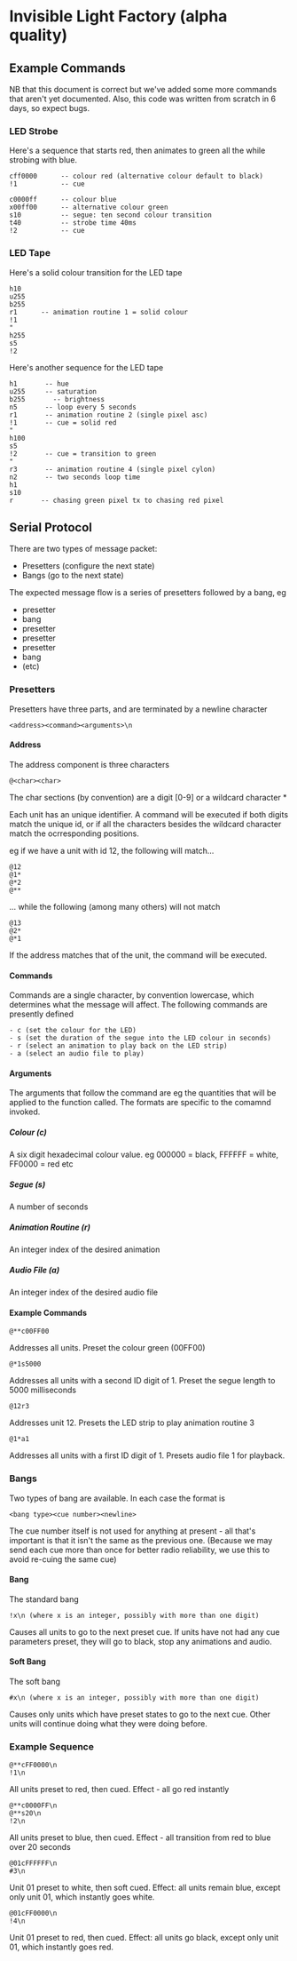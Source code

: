 # Invisible Light Factory (alpha quality)

## Example Commands

NB that this document is correct but we've added some more commands that aren't yet documented. Also, this code was written from scratch in 6 days, so expect bugs.

### LED Strobe

Here's a sequence that starts red, then animates to green all the while strobing with blue.

	cff0000      -- colour red (alternative colour default to black)
	!1           -- cue

	c0000ff      -- colour blue
	x00ff00      -- alternative colour green
	s10          -- segue: ten second colour transition
	t40          -- strobe time 40ms
	!2           -- cue

### LED Tape

Here's a solid colour transition for the LED tape

	h10
	u255
	b255
	r1		-- animation routine 1 = solid colour
	!1
	"
	h255
	s5
	!2

Here's another sequence for the LED tape

	h1       -- hue
	u255     -- saturation
	b255       -- brightness
	n5       -- loop every 5 seconds
	r1       -- animation routine 2 (single pixel asc)
	!1       -- cue = solid red
	"
	h100
	s5
	!2       -- cue = transition to green
	"
	r3       -- animation routine 4 (single pixel cylon)
	n2       -- two seconds loop time
	h1
	s10
	r       -- chasing green pixel tx to chasing red pixel


## Serial Protocol

There are two types of message packet:

- Presetters (configure the next state)
- Bangs (go to the next state)

The expected message flow is a series of presetters followed by a bang, eg

- presetter
- bang
- presetter
- presetter
- presetter
- bang
- (etc)

### Presetters

Presetters have three parts, and are terminated by a newline character

	<address><command><arguments>\n

#### Address

The address component is three characters

	@<char><char>

The char sections (by convention) are a digit [0-9] or a wildcard character *

Each unit has an unique identifier. A command will be executed if both digits match the unique id, or if all the characters besides the wildcard character match the ocrresponding positions.

eg if we have a unit with id 12, the following will match...

	@12
	@1*
	@*2
	@**

... while the following (among many others) will not match

	@13
	@2*
	@*1

If the address matches that of the unit, the command will be executed.

#### Commands

Commands are a single character, by convention lowercase, which determines what the message will affect. The following commands are presently defined

	- c (set the colour for the LED)
	- s (set the duration of the segue into the LED colour in seconds)
	- r (select an animation to play back on the LED strip)
	- a (select an audio file to play)

#### Arguments

The arguments that follow the command are eg the quantities that will be applied to the function called. The formats are specific to the comamnd invoked.

##### Colour (c)

A six digit hexadecimal colour value. eg 000000 = black, FFFFFF = white, FF0000 = red etc

##### Segue (s)

A number of seconds

##### Animation Routine (r)

An integer index of the desired animation

##### Audio File (a)

An integer index of the desired audio file

#### Example Commands

	@**c00FF00

Addresses all units. Preset the colour green (00FF00)

	@*1s5000

Addresses all units with a second ID digit of 1. Preset the segue length to 5000 milliseconds

	@12r3

Addresses unit 12. Presets the LED strip to play animation routine 3

	@1*a1

Addresses all units with a first ID digit of 1. Presets audio file 1 for playback.

### Bangs

Two types of bang are available. In each case the format is

	<bang type><cue number><newline>

The cue number itself is not used for anything at present - all that's important is that it isn't the same as the previous one. (Because we may send each cue more than once for better radio reliability, we use this to avoid re-cuing the same cue)

#### Bang

The standard bang

	!x\n (where x is an integer, possibly with more than one digit)

Causes all units to go to the next preset cue. If units have not had any cue parameters preset, they will go to black, stop any animations and audio.

#### Soft Bang

The soft bang

	#x\n (where x is an integer, possibly with more than one digit)

Causes only units which have preset states to go to the next cue. Other units will continue doing what they were doing before.

### Example Sequence

	@**cFF0000\n
	!1\n

All units preset to red, then cued.
Effect - all go red instantly

	@**c0000FF\n
	@**s20\n
	!2\n

All units preset to blue, then cued.
Effect - all transition from red to blue over 20 seconds

	@01cFFFFFF\n
	#3\n

Unit 01 preset to white, then soft cued.
Effect: all units remain blue, except only unit 01, which instantly goes white.

	@01cFF0000\n
	!4\n

Unit 01 preset to red, then cued.
Effect: all units go black, except only unit 01, which instantly goes red.

